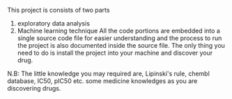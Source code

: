 This project is consists of two parts 
 1. exploratory data analysis
 2. Machine learning technique
All the code portions are embedded into a single source code file for easier understanding and the process to run the project is also documented inside the source file.
The only thing you need to do is install the project into your machine and discover your drug.

N.B: The little knowledge you may required are, Lipinski's rule, chembl database, IC50, pIC50 etc. some medicine knowledges as you are discovering drugs. 
